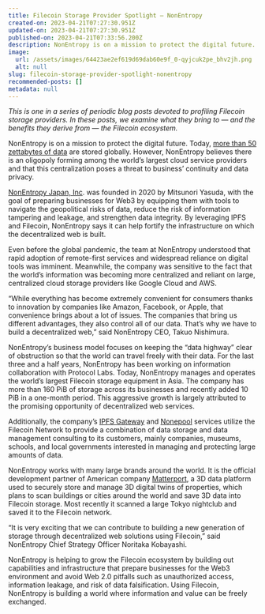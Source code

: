 ```yaml
---
title: Filecoin Storage Provider Spotlight — NonEntropy
created-on: 2023-04-21T07:27:30.951Z
updated-on: 2023-04-21T07:27:30.951Z
published-on: 2023-04-21T07:33:56.200Z
description: NonEntropy is on a mission to protect the digital future.
image:
  url: /assets/images/64423ae2ef619d69dab60e9f_0-qyjcuk2pe_bhv2jh.png
  alt: null
slug: filecoin-storage-provider-spotlight-nonentropy
recommended-posts: []
metadata: null
---
```


_This is one in a series of periodic blog posts devoted to profiling Filecoin storage providers. In these posts, we examine what they bring to — and the benefits they derive from — the Filecoin ecosystem._

NonEntropy is on a mission to protect the digital future. Today, [more than 50 zettabytes of data](https://theconversation.com/the-worlds-data-explained-how-much-were-producing-and-where-its-all-stored-159964) are stored globally. However, NonEntropy believes there is an oligopoly forming among the world’s largest cloud service providers and that this centralization poses a threat to business’ continuity and data privacy.

[NonEntropy Japan, Inc](https://nonentropy.jp/). was founded in 2020 by Mitsunori Yasuda, with the goal of preparing businesses for Web3 by equipping them with tools to navigate the geopolitical risks of data, reduce the risk of information tampering and leakage, and strengthen data integrity. By leveraging IPFS and Filecoin, NonEntropy says it can help fortify the infrastructure on which the decentralized web is built.

Even before the global pandemic, the team at NonEntropy understood that rapid adoption of remote-first services and widespread reliance on digital tools was imminent. Meanwhile, the company was sensitive to the fact that the world’s information was becoming more centralized and reliant on large, centralized cloud storage providers like Google Cloud and AWS.

“While everything has become extremely convenient for consumers thanks to innovation by companies like Amazon, Facebook, or Apple, that convenience brings about a lot of issues. The companies that bring us different advantages, they also control all of our data. That’s why we have to build a decentralized web,” said NonEntropy CEO, Takuo Nishimura.

NonEntropy’s business model focuses on keeping the “data highway” clear of obstruction so that the world can travel freely with their data. For the last three and a half years, NonEntropy has been working on information collaboration with Protocol Labs. Today, NonEntropy manages and operates the world’s largest Filecoin storage equipment in Asia. The company has more than 160 PiB of storage across its businesses and recently added 10 PiB in a one-month period. This aggressive growth is largely attributed to the promising opportunity of decentralized web services.

Additionally, the company’s [IPFS Gateway](https://nonentropy.jp/about-services/#ipfs-gateway) and [Nonepool](https://nonentropy.jp/about-services/#nonepool) services utilize the Filecoin Network to provide a combination of data storage and data management consulting to its customers, mainly companies, museums, schools, and local governments interested in managing and protecting large amounts of data.

NonEntropy works with many large brands around the world. It is the official development partner of American company [Matterport](https://matterport.com/), a 3D data platform used to securely store and manage 3D digital twins of properties, which plans to scan buildings or cities around the world and save 3D data into Filecoin storage. Most recently it scanned a large Tokyo nightclub and saved it to the Filecoin network.

“It is very exciting that we can contribute to building a new generation of storage through decentralized web solutions using Filecoin,” said NonEntropy Chief Strategy Officer Noritaka Kobayashi.

NonEntropy is helping to grow the Filecoin ecosystem by building out capabilities and infrastructure that prepare businesses for the Web3 environment and avoid Web 2.0 pitfalls such as unauthorized access, information leakage, and risk of data falsification. Using Filecoin, NonEntropy is building a world where information and value can be freely exchanged.
